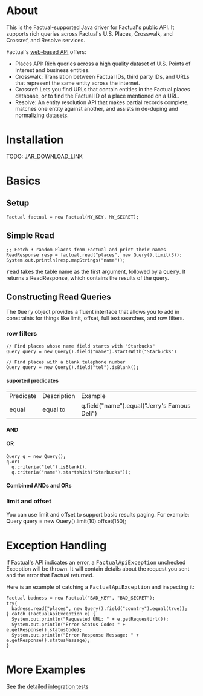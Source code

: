 # About

This is the Factual-supported Java driver for Factual's public API. It supports rich queries across Factual's U.S. Places, Crosswalk, and Crossref, and Resolve services.

Factual's [web-based API](http://developer.factual.com) offers:

* Places API: Rich queries across a high quality dataset of U.S. Points of Interest and business entities.
* Crosswalk: Translation between Factual IDs, third party IDs, and URLs that represent the same entity across the internet.
* Crossref: Lets you find URLs that contain entities in the Factual places database, or to find the Factual ID of a place mentioned on a URL.
* Resolve: An entity resolution API that makes partial records complete, matches one entity against another, and assists in de-duping and normalizing datasets.

# Installation

TODO: JAR_DOWNLOAD_LINK

# Basics

## Setup

	Factual factual = new Factual(MY_KEY, MY_SECRET);

## Simple Read

	;; Fetch 3 random Places from Factual and print their names
	ReadResponse resp = factual.read("places", new Query().limit(3));
	System.out.println(resp.mapStrings("name"));
        
<tt>read</tt> takes the table name as the first argument, followed by a <tt>Query</tt>. It returns a ReadResponse, which contains the results of the query.

## Constructing Read Queries

The <tt>Query</tt> object provides a fluent interface that allows you to add in constraints for things like limit, offset, full text searches, and row filters.

### row filters

	// Find places whose name field starts with "Starbucks"
	Query query = new Query().field("name").startsWith("Starbucks")

	// Find places with a blank telephone number
	Query query = new Query().field("tel").isBlank();

#### suported predicates

<table>
  <tr>
    <td>Predicate</td>
    <td>Description</td>
    <td>Example</td>
  </tr>
  <tr>
    <td>equal</td>
    <td>equal to</td>
    <td>q.field("name").equal("Jerry's Famous Deli")</td>
  </tr>
</table>    

#### AND

#### OR

	Query q = new Query();
	q.or(
	  q.criteria("tel").isBlank(),
	  q.criteria("name").startsWith("Starbucks"));
	  
#### Combined ANDs and ORs

### limit and offset

You can use limit and offset to support basic results paging. For example:
	Query query = new Query().limit(10).offset(150);

# Exception Handling

If Factual's API indicates an error, a <tt>FactualApiException</tt> unchecked Exception will be thrown. It will contain details about the request you sent and the error that Factual returned.

Here is an example of catching a <tt>FactualApiException</tt> and inspecting it:

	Factual badness = new Factual("BAD_KEY", "BAD_SECRET");
	try{
	  badness.read("places", new Query().field("country").equal(true));
	} catch (FactualApiException e) {
	  System.out.println("Requested URL: " + e.getRequestUrl());
	  System.out.println("Error Status Code: " + e.getResponse().statusCode);
	  System.out.println("Error Response Message: " + e.getResponse().statusMessage);
	}

# More Examples

See the [detailed integration tests](https://github.com/Factual/factual-java-driver/blob/master/src/test/java/com/factual/FactualTest.java)
